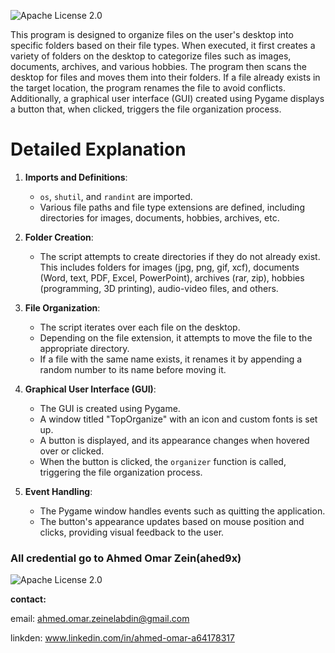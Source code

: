 ![Apache License 2.0](https://img.shields.io/badge/license-Apache%202.0-blue.svg)


This program is designed to organize files on the user's desktop into specific folders based on their file types. When executed, it first creates a variety of folders on the desktop to categorize files such as images, documents, archives, and various hobbies. The program then scans the desktop for files and moves them into their folders. If a file already exists in the target location, the program renames the file to avoid conflicts. Additionally, a graphical user interface (GUI) created using Pygame displays a button that, when clicked, triggers the file organization process.

# Detailed Explanation

1. **Imports and Definitions**:
    - `os`, `shutil`, and `randint` are imported.
    - Various file paths and file type extensions are defined, including directories for images, documents, hobbies, archives, etc.

2. **Folder Creation**:
    - The script attempts to create directories if they do not already exist. This includes folders for images (jpg, png, gif, xcf), documents (Word, text, PDF, Excel, PowerPoint), archives (rar, zip), hobbies (programming, 3D printing), audio-video files, and others.

3. **File Organization**:
    - The script iterates over each file on the desktop.
    - Depending on the file extension, it attempts to move the file to the appropriate directory.
    - If a file with the same name exists, it renames it by appending a random number to its name before moving it.

4. **Graphical User Interface (GUI)**:
    - The GUI is created using Pygame.
    - A window titled "TopOrganize" with an icon and custom fonts is set up.
    - A button is displayed, and its appearance changes when hovered over or clicked.
    - When the button is clicked, the `organizer` function is called, triggering the file organization process.

5. **Event Handling**:
    - The Pygame window handles events such as quitting the application.
    - The button's appearance updates based on mouse position and clicks, providing visual feedback to the user.
  

### All credential go to Ahmed Omar Zein(ahed9x)

![Apache License 2.0](https://img.shields.io/badge/license-Apache%202.0-blue.svg)

**contact:**

email: ahmed.omar.zeinelabdin@gmail.com

linkden: www.linkedin.com/in/ahmed-omar-a64178317
